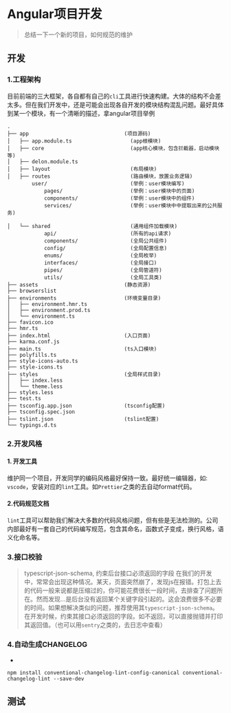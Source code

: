 # Angular项目开发
>总结一下一个新的项目，如何规范的维护

## 开发

### 1.工程架构
目前前端的三大框架，各自都有自己的`cli`工具进行快速构建。大体的结构不会差太多。但在我们开发中，还是可能会出现各自开发的模块结构混乱问题。最好具体到某一个模块，有一个清晰的描述，拿angular项目举例
```shell
.
├── app                               (项目源码)
│   ├── app.module.ts                   (app根模块)
│   ├── core                            (app核心模块，包含拦截器，启动模块等)
│   ├── delon.module.ts
│   ├── layout                          (布局模块)
│   ├── routes                          (路由模块，放置业务逻辑)
        user/                           (举例：user模块编写)
            pages/                      (举例：user模块中的页面)
            components/                 (举例：user模块中的组件)
            services/                   (举例：user模块中中提取出来的公共服务)

│   └── shared                          (通用组件加载模块)
            api/                        (所有的api请求)
            components/                 (全局公共组件)
            config/                     (全局配置信息)
            enums/                      (全局枚举)
            interfaces/                 (全局接口)
            pipes/                      (全局管道符)
            utils/                      (全局工具类)
├── assets                            (静态资源)
├── browserslist
├── environments                      (环境变量目录)
│   ├── environment.hmr.ts
│   ├── environment.prod.ts
│   └── environment.ts
├── favicon.ico
├── hmr.ts
├── index.html                        (入口页面)
├── karma.conf.js
├── main.ts                           (ts入口模块)
├── polyfills.ts
├── style-icons-auto.ts
├── style-icons.ts
├── styles                            (全局样式目录)
│   ├── index.less
│   └── theme.less
├── styles.less
├── test.ts
├── tsconfig.app.json                 (tsconfig配置)
├── tsconfig.spec.json
├── tslint.json                       (tslint配置)
└── typings.d.ts
```

### 2.开发风格
#### 1. 开发工具
维护同一个项目，开发同学的编码风格最好保持一致。最好统一编辑器，如: `vscode`，安装对应的`lint`工具。如`Prettier`之类的去自动format代码。

#### 2.代码规范文档 
`lint`工具可以帮助我们解决大多数的代码风格问题，但有些是无法检测的。公司内部最好有一套自己的代码编写规范，包含其命名，函数式子变成，换行风格，语义化命名等。

### 3.接口校验
>typescript-json-schema, 约束后台接口必须返回的字段
在我们的开发中，常常会出现这种情况。某天，页面突然崩了，发现js在报错。打包上去的代码一般来说都是压缩过的，你可能花费很长一段时间，去排查了问题所在。然而发现...是后台没有返回某个关键字段引起的。这会浪费很多不必要的时间。如果想解决类似的问题，推荐使用其`typescript-json-schema`。在开发时候，约束其接口必须返回的字段。如不返回，可以直接抛错并打印其返回值。（也可以用`sentry`之类的，去日志中查看）

### 4.自动生成CHANGELOG
* 

```shell
npm install conventional-changelog-lint-config-canonical conventional-changelog-lint --save-dev
```

## 测试
